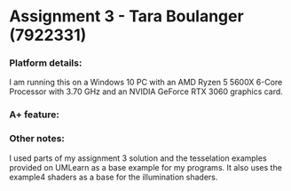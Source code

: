 # Assignment 3 - Tara Boulanger (7922331)

### Platform details:
I am running this on a Windows 10 PC with an AMD Ryzen 5 5600X 6-Core Processor with 3.70 GHz and an NVIDIA GeForce RTX 3060 graphics card.

### A+ feature:


### Other notes:
I used parts of my assignment 3 solution and the tesselation examples provided on UMLearn as a base example for my programs. It also uses the example4 shaders as a base for the illumination shaders.

<br> 